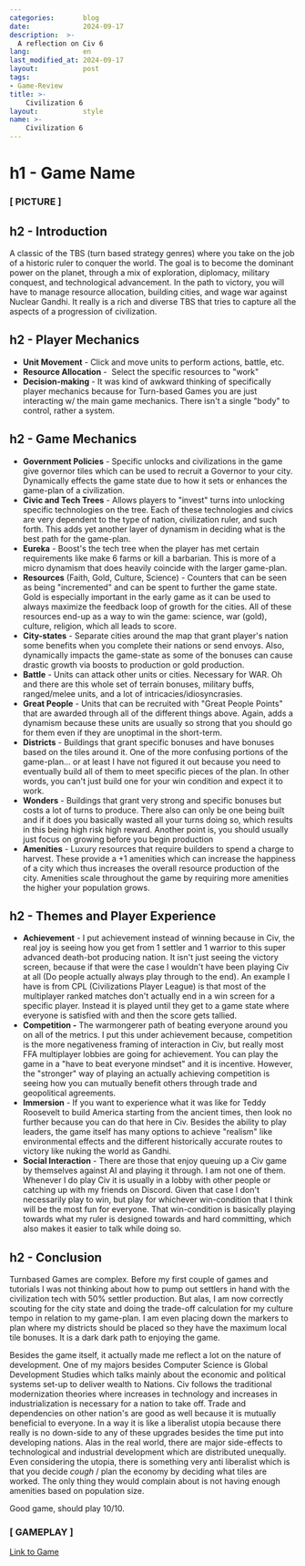 ```yaml
---
categories:       blog
date:             2024-09-17
description:  >-
  A reflection on Civ 6
lang:             en
last_modified_at: 2024-09-17
layout:           post
tags:
- Game-Review
title: >-
    Civilization 6
layout:           style
name: >-
    Civilization 6
---
```

# h1 - Game Name

### [ PICTURE ]

## h2 - Introduction

A classic of the TBS (turn based strategy genres) where you take on the job of a historic ruler to conquer the world. The goal is to become the dominant power on the planet, through a mix of exploration, diplomacy, military conquest, and technological advancement. In the path to victory, you will have to manage resource allocation, building cities, and wage war against Nuclear Gandhi. It really is a rich and diverse TBS that tries to capture all the aspects of a progression of civilization.

## h2 - Player Mechanics

- **Unit Movement** - Click and move units to perform actions, battle, etc.
- **Resource Allocation** -  Select the specific resources to "work"
- **Decision-making** - It was kind of awkward thinking of specifically player mechanics because for Turn-based Games you are just interacting w/ the main game mechanics. There isn't a single "body" to control, rather a system.

## h2 - Game Mechanics

- **Government Policies** - Specific unlocks and civilizations in the game give governor tiles which can be used to recruit a Governor to your city. Dynamically effects the game state due to how it sets or enhances the game-plan of a civilization.
- **Civic and Tech Trees** - Allows players to "invest" turns into unlocking specific technologies on the tree. Each of these technologies and civics are very dependent to the type of nation, civilization ruler, and such forth. This adds yet another layer of dynamism in deciding what is the best path for the game-plan.
- **Eureka** - Boost's the tech tree when the player has met certain requirements like make 6 farms or kill a barbarian. This is more of a micro dynamism that does heavily coincide with the larger game-plan.
- **Resources** (Faith, Gold, Culture, Science) - Counters that can be seen as being "incremented" and can be spent to further the game state. Gold is especially important in the early game as it can be used to always maximize the feedback loop of growth for the cities. All of these resources end-up as a way to win the game: science, war (gold), culture, religion, which all leads to score.
- **City-states** - Separate cities around the map that grant player's nation some benefits when you complete their nations or send envoys. Also, dynamically impacts the game-state as some of the bonuses can cause drastic growth via boosts to production or gold production.
- **Battle** - Units can attack other units or cities. Necessary for WAR. Oh and there are this whole set of terrain bonuses, military buffs, ranged/melee units, and a lot of intricacies/idiosyncrasies.
- **Great People** - Units that can be recruited with "Great People Points" that are awarded through all of the different things above. Again, adds a dynamism because these units are usually so strong that you should go for them even if they are unoptimal in the short-term.
- **Districts** - Buildings that grant specific bonuses and have bonuses based on the tiles around it. One of the more confusing portions of the game-plan... or at least I have not figured it out because you need to eventually build all of them to meet specific pieces of the plan. In other words, you can't just build one for your win condition and expect it to work.
- **Wonders** - Buildings that grant very strong and specific bonuses but costs a lot of turns to produce. There also can only be one being built and if it does you basically wasted all your turns doing so, which results in this being high risk high reward. Another point is, you should usually just focus on growing before you begin production
- **Amenities** - Luxury resources that require builders to spend a charge to harvest. These provide a +1 amenities which can increase the happiness of a city which thus increases the overall resource production of the city. Amenities scale throughout the game by requiring more amenities the higher your population grows.

## h2 - Themes and Player Experience

- **Achievement** - I put achievement instead of winning because in Civ, the real joy is seeing how you get from 1 settler and 1 warrior to this super advanced death-bot producing nation. It isn't just seeing the victory screen, because if that were the case I wouldn't have been playing Civ at all (Do people actually always play through to the end). An example I have is from CPL (Civilizations Player League) is that most of the multiplayer ranked matches don't actually end in a win screen for a specific player. Instead it is played until they get to a game state where everyone is satisfied with and then the score gets tallied.
- **Competition -** The warmongerer path of beating everyone around you on all of the metrics. I put this under achievement because, competition is the more negativeness framing of interaction in Civ, but really most FFA multiplayer lobbies are going for achievement. You can play the game in a "have to beat everyone mindset" and it is incentive. However, the "stronger" way of playing an actually achieving competition is seeing how you can mutually benefit others through trade and geopolitical agreements.
- **Immersion** - If you want to experience what it was like for Teddy Roosevelt to build America starting from the ancient times, then look no further because you can do that here in Civ. Besides the ability to play leaders, the game itself has many options to achieve "realism" like environmental effects and the different historically accurate routes to victory like nuking the world as Gandhi.
- **Social Interaction** - There are those that enjoy queuing up a Civ game by themselves against AI and playing it through. I am not one of them. Whenever I do play Civ it is usually in a lobby with other people or catching up with my friends on Discord. Given that case I don't necessarily play to win, but play for whichever win-condition that I think will be the most fun for everyone. That win-condition is basically playing towards what my ruler is designed towards and hard committing, which also makes it easier to talk while doing so.

## h2 - Conclusion

Turnbased Games are complex. Before my first couple of games and tutorials I was not thinking about how to pump out settlers in hand with the civilization tech with 50% settler production. But alas, I am now correctly scouting for the city state and doing the trade-off calculation for my culture tempo in relation to my game-plan. I am even placing down the markers to plan where my districts should be placed so they have the maximum local tile bonuses. It is a dark dark path to enjoying the game.

Besides the game itself, it actually made me reflect a lot on the nature of development. One of my majors besides Computer Science is Global Development Studies which talks mainly about the economic and political systems set-up to deliver wealth to Nations. Civ follows the traditional modernization theories where increases in technology and increases in industrialization is necessary for a nation to take off. Trade and dependencies on other nation's are good as well because it is mutually beneficial to everyone. In a way it is like a liberalist utopia because there really is no down-side to any of these upgrades besides the time put into developing nations. Alas in the real world, there are major side-effects to technological and industrial development which are distributed unequally. Even considering the utopia, there is something very anti liberalist which is that you decide *cough* / plan the economy by deciding what tiles are worked. The only thing they would complain about is not having enough amenities based on population size.

Good game, should play 10/10.

### [ GAMEPLAY ]

[Link to Game](# "/tmp/.mount_JoplinJppTdV/resources/app.asar/eeee")
 
